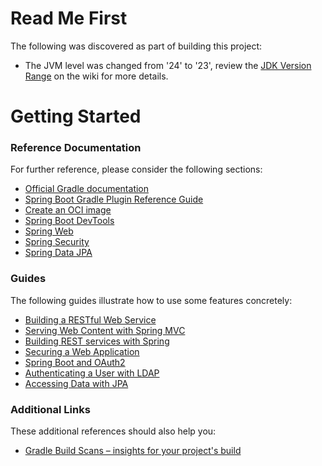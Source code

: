 # Read Me First
The following was discovered as part of building this project:

* The JVM level was changed from '24' to '23', review the [JDK Version Range](https://github.com/spring-projects/spring-framework/wiki/Spring-Framework-Versions#jdk-version-range) on the wiki for more details.

# Getting Started

### Reference Documentation
For further reference, please consider the following sections:

* [Official Gradle documentation](https://docs.gradle.org)
* [Spring Boot Gradle Plugin Reference Guide](https://docs.spring.io/spring-boot/3.3.11/gradle-plugin)
* [Create an OCI image](https://docs.spring.io/spring-boot/3.3.11/gradle-plugin/packaging-oci-image.html)
* [Spring Boot DevTools](https://docs.spring.io/spring-boot/3.3.11/reference/using/devtools.html)
* [Spring Web](https://docs.spring.io/spring-boot/3.3.11/reference/web/servlet.html)
* [Spring Security](https://docs.spring.io/spring-boot/3.3.11/reference/web/spring-security.html)
* [Spring Data JPA](https://docs.spring.io/spring-boot/3.3.11/reference/data/sql.html#data.sql.jpa-and-spring-data)

### Guides
The following guides illustrate how to use some features concretely:

* [Building a RESTful Web Service](https://spring.io/guides/gs/rest-service/)
* [Serving Web Content with Spring MVC](https://spring.io/guides/gs/serving-web-content/)
* [Building REST services with Spring](https://spring.io/guides/tutorials/rest/)
* [Securing a Web Application](https://spring.io/guides/gs/securing-web/)
* [Spring Boot and OAuth2](https://spring.io/guides/tutorials/spring-boot-oauth2/)
* [Authenticating a User with LDAP](https://spring.io/guides/gs/authenticating-ldap/)
* [Accessing Data with JPA](https://spring.io/guides/gs/accessing-data-jpa/)

### Additional Links
These additional references should also help you:

* [Gradle Build Scans – insights for your project's build](https://scans.gradle.com#gradle)

